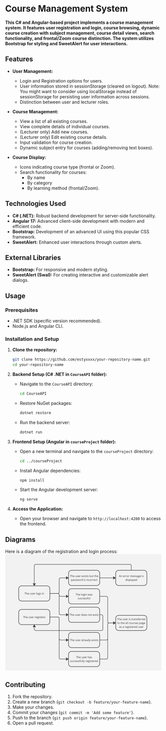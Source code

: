 # Course Management System
**This C# and Angular-based project implements a course management system. It features user registration and login, course browsing, dynamic course creation with subject management, course detail views, search functionality, and frontal/Zoom course distinction. The system utilizes Bootstrap for styling and SweetAlert for user interactions.**

## Features

- **User Management:**
  - Login and Registration options for users.
  - User information stored in sessionStorage (cleared on logout). Note: You might want to consider using localStorage instead of sessionStorage for persisting user information across sessions.
  - Distinction between user and lecturer roles.

- **Course Management:**
  - View a list of all existing courses.
  - View complete details of individual courses.
  - (Lecturer only) Add new courses.
  - (Lecturer only) Edit existing course details.
  - Input validation for course creation.
  - Dynamic subject entry for courses (adding/removing text boxes).

- **Course Display:**
  - Icons indicating course type (frontal or Zoom).
  - Search functionality for courses:
      - By name
      - By category
      - By learning method (frontal/Zoom).

## Technologies Used
  - **C# (.NET):** Robust backend development for server-side functionality.
  - **Angular 17:** Advanced client-side development with modern and efficient code.
  - **Bootstrap:** Development of an advanced UI using this popular CSS framework.
  - **SweetAlert:** Enhanced user interactions through custom alerts.

## External Libraries
  - **Bootstrap:** For responsive and modern styling.
  - **SweetAlert (Swal):** For creating interactive and customizable alert dialogs.

## Usage

### Prerequisites
- .NET SDK (specific version recommended).
- Node.js and Angular CLI.

### Installation and Setup

1. **Clone the repository:**
   ```bash
   git clone https://github.com/estyxxxx/your-repository-name.git
   cd your-repository-name
   ```

2. **Backend Setup (C# .NET in `CourseAPI` folder):**
   - Navigate to the `CourseAPI` directory:
     ```bash
     cd CourseAPI
     ```
   - Restore NuGet packages:
     ```bash
     dotnet restore
     ```
   - Run the backend server:
     ```bash
     dotnet run
     ```

3. **Frontend Setup (Angular in `courseProject` folder):**
   - Open a new terminal and navigate to the `courseProject` directory:
     ```bash
     cd ../courseProject
     ```
   - Install Angular dependencies:
     ```bash
     npm install
     ```
   - Start the Angular development server:
     ```bash
     ng serve
     ```

4. **Access the Application:**
   - Open your browser and navigate to `http://localhost:4200` to access the frontend.

## Diagrams
Here is a diagram of the registration and login process:
<img width="947" alt="English Angular Project Diagram" src="https://github.com/estyxxxx/AngularProject/blob/main/English%20Angular%20Project%20Diagram.jpg">

## Contributing
1. Fork the repository.
2. Create a new branch (`git checkout -b feature/your-feature-name`).
3. Make your changes.
4. Commit your changes (`git commit -m 'Add some feature'`).
5. Push to the branch (`git push origin feature/your-feature-name`).
6. Open a pull request.